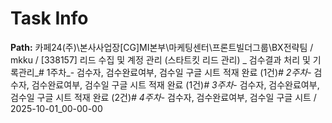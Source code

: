 # Task Info

**Path:** 카페24(주)\본사사업장\[CG]MI본부\마케팅센터\프론트빌더그룹\BX전략팀 / mkku / [338157] 리드 수집 및 계정 관리 (스타트킷 리드 관리) _ 검수결과 처리 및 기록관리_# 1주차_- 검수자, 검수완료여부, 검수일 구글 시트 적재 완료 (1건)_# 2주차_- 검수자, 검수완료여부, 검수일 구글 시트 적재 완료 (1건)_# 3주차_- 검수자, 검수완료여부, 검수일 구글 시트 적재 완료 (2건)_# 4주차_- 검수자, 검수완료여부, 검수일 구글 시트 / 2025-10-01_00-00-00

